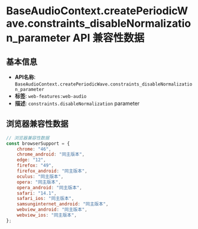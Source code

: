 # BaseAudioContext.createPeriodicWave.constraints_disableNormalization_parameter API 兼容性数据

## 基本信息

- **API名称**: `BaseAudioContext.createPeriodicWave.constraints_disableNormalization_parameter`
- **标签**: `web-features:web-audio`
- **描述**: `constraints.disableNormalization` parameter

## 浏览器兼容性数据

```javascript
// 浏览器兼容性数据
const browserSupport = {
    chrome: "46",
    chrome_android: "同主版本",
    edge: "12",
    firefox: "49",
    firefox_android: "同主版本",
    oculus: "同主版本",
    opera: "同主版本",
    opera_android: "同主版本",
    safari: "14.1",
    safari_ios: "同主版本",
    samsunginternet_android: "同主版本",
    webview_android: "同主版本",
    webview_ios: "同主版本",
};

```

